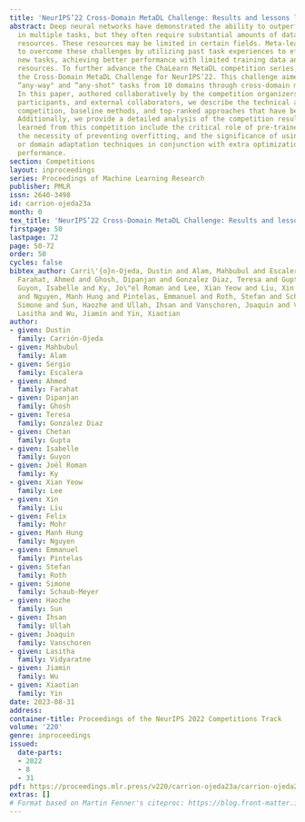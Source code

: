 ```yaml
---
title: 'NeurIPS’22 Cross-Domain MetaDL Challenge: Results and lessons learned'
abstract: Deep neural networks have demonstrated the ability to outperform humans
  in multiple tasks, but they often require substantial amounts of data and computational
  resources. These resources may be limited in certain fields. Meta-learning seeks
  to overcome these challenges by utilizing past task experiences to efficiently solve
  new tasks, achieving better performance with limited training data and modest computational
  resources. To further advance the ChaLearn MetaDL competition series, we organized
  the Cross-Domain MetaDL Challenge for NeurIPS’22. This challenge aimed to solve
  “any-way" and “any-shot" tasks from 10 domains through cross-domain meta-learning.
  In this paper, authored collaboratively by the competition organizers, top-ranked
  participants, and external collaborators, we describe the technical aspects of the
  competition, baseline methods, and top-ranked approaches that have been open-sourced.
  Additionally, we provide a detailed analysis of the competition results. Lessons
  learned from this competition include the critical role of pre-trained backbones,
  the necessity of preventing overfitting, and the significance of using data augmentation
  or domain adaptation techniques in conjunction with extra optimizations to improve
  performance.
section: Competitions
layout: inproceedings
series: Proceedings of Machine Learning Research
publisher: PMLR
issn: 2640-3498
id: carrion-ojeda23a
month: 0
tex_title: 'NeurIPS’22 Cross-Domain MetaDL Challenge: Results and lessons learned'
firstpage: 50
lastpage: 72
page: 50-72
order: 50
cycles: false
bibtex_author: Carri\'{o}n-Ojeda, Dustin and Alam, Mahbubul and Escalera, Sergio and
  Farahat, Ahmed and Ghosh, Dipanjan and Gonzalez Diaz, Teresa and Gupta, Chetan and
  Guyon, Isabelle and Ky, Jo\"el Roman and Lee, Xian Yeow and Liu, Xin and Mohr, Felix
  and Nguyen, Manh Hung and Pintelas, Emmanuel and Roth, Stefan and Schaub-Meyer,
  Simone and Sun, Haozhe and Ullah, Ihsan and Vanschoren, Joaquin and Vidyaratne,
  Lasitha and Wu, Jiamin and Yin, Xiaotian
author:
- given: Dustin
  family: Carrión-Ojeda
- given: Mahbubul
  family: Alam
- given: Sergio
  family: Escalera
- given: Ahmed
  family: Farahat
- given: Dipanjan
  family: Ghosh
- given: Teresa
  family: Gonzalez Diaz
- given: Chetan
  family: Gupta
- given: Isabelle
  family: Guyon
- given: Joël Roman
  family: Ky
- given: Xian Yeow
  family: Lee
- given: Xin
  family: Liu
- given: Felix
  family: Mohr
- given: Manh Hung
  family: Nguyen
- given: Emmanuel
  family: Pintelas
- given: Stefan
  family: Roth
- given: Simone
  family: Schaub-Meyer
- given: Haozhe
  family: Sun
- given: Ihsan
  family: Ullah
- given: Joaquin
  family: Vanschoren
- given: Lasitha
  family: Vidyaratne
- given: Jiamin
  family: Wu
- given: Xiaotian
  family: Yin
date: 2023-08-31
address:
container-title: Proceedings of the NeurIPS 2022 Competitions Track
volume: '220'
genre: inproceedings
issued:
  date-parts:
  - 2022
  - 8
  - 31
pdf: https://proceedings.mlr.press/v220/carrion-ojeda23a/carrion-ojeda23a.pdf
extras: []
# Format based on Martin Fenner's citeproc: https://blog.front-matter.io/posts/citeproc-yaml-for-bibliographies/
---
```

